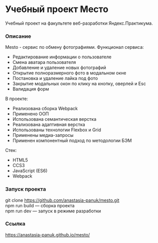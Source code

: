 # Учебный проект Место

Учебный проект на факультете веб-разработки Яндекс.Практикума.

### Описание

Mesto - сервис по обмену фотографиями.
Функционал сервиса:

- Редактирование информации о пользователе
- Смена аватара пользователя
- Добавление и удаление новых фотографий
- Открытие полноразмерного фото в модальном окне
- Постановка и удаление лайка под фото
- Закрытие модальных окон по клику на кнопку, оверлей и Esc
- Валидация форм

В проекте:

- Реализована сборка Webpack
- Применено ООП
- Использована семантическая верстка
- Реализована адаптивная верстка
- Использованы технологии Flexbox и Grid
- Применены медиа-запросы
- Применен компонентный подход по методологии БЭМ

Стек:

- HTML5
- CCS3
- JavaScript (ES6)
- Webpack

### Запуск проекта
git clone https://github.com/anastasia-panuk/mesto.git<br />
npm run build — сборка проекта<br />
npm run dev — запуск в режиме разработки

### Ссылка

https://anastasia-panuk.github.io/mesto/
